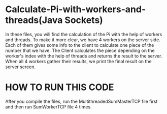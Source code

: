 # Calculate-Pi-with-workers-and-threads(Java Sockets)
In these files, you will find the calculation of the Pi with the help of workers and threads.
To make it more clear, we have 4 workers on the server side. Each of them gives some info to the client to calculate one piece of the number that we have.
The Client calculates the piece depending on the worker's index with the help of threads and returns the result to the server.
When all 4 workers gather their results, we print the final result on the server screen.
# HOW TO RUN THIS CODE
After you compile the files, run the MultithreadedSumMasterTCP file first and then run SumWorkerTCP file 4 times.

